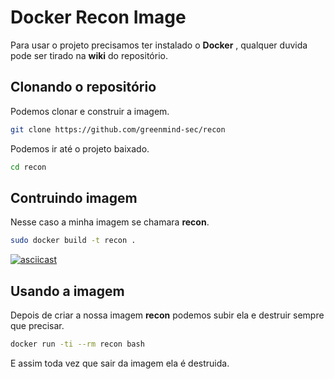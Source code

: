 # Docker Recon Image
Para usar o projeto precisamos ter instalado o **Docker** , qualquer duvida pode ser tirado na **wiki** do repositório.

## Clonando o repositório
Podemos clonar e construir a imagem.
```sh
git clone https://github.com/greenmind-sec/recon
```

Podemos ir até o projeto baixado.
```sh
cd recon
```

## Contruindo imagem
Nesse caso a minha imagem se chamara **recon**.
```sh
sudo docker build -t recon .
```

[![asciicast](https://asciinema.org/a/146170.png)](https://asciinema.org/a/146170)

## Usando a imagem
Depois de criar a nossa imagem **recon** podemos subir ela e destruir sempre que precisar.
```sh
docker run -ti --rm recon bash
```

E assim toda vez que sair da imagem ela é destruida.
